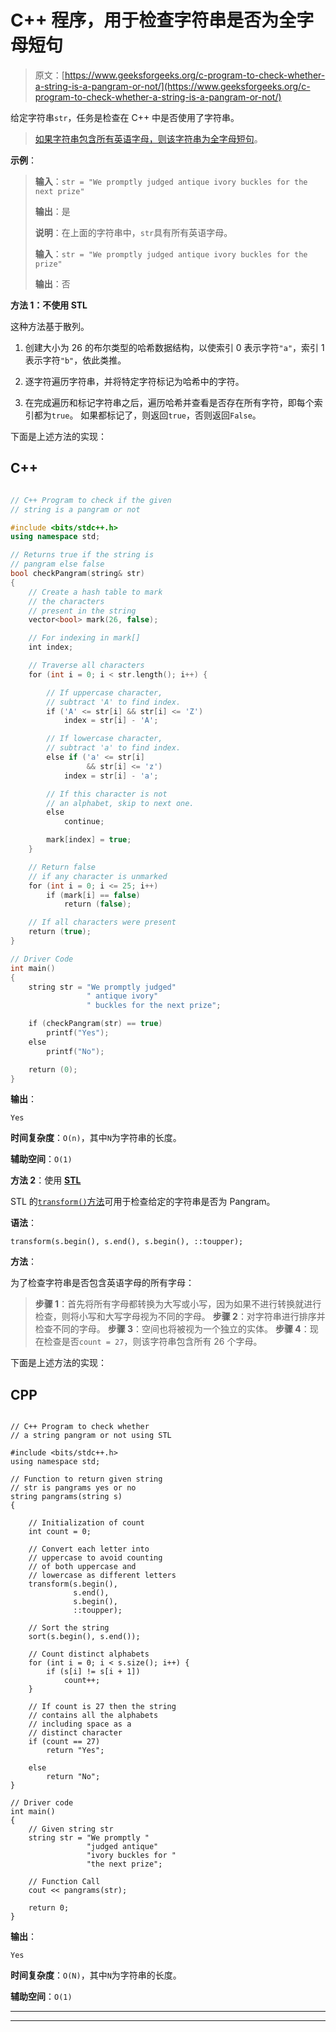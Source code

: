 # C++ 程序，用于检查字符串是否为全字母短句

> 原文：[https://www.geeksforgeeks.org/c-program-to-check-whether-a-string-is-a-pangram-or-not/](https://www.geeksforgeeks.org/c-program-to-check-whether-a-string-is-a-pangram-or-not/)

给定字符串`str`，任务是检查在 C++ 中是否使用了字符串。

> [如果字符串包含所有英语字母，则该字符串为全字母短句](https://www.geeksforgeeks.org/pangram-checking/)。

**示例**：

> **输入**：`str = "We promptly judged antique ivory buckles for the next prize"`
> 
> **输出**：是
> 
> **说明**：在上面的字符串中，`str`具有所有英语字母。
> 
> **输入**：`str = "We promptly judged antique ivory buckles for the prize"`
> 
> **输出**：否

**方法 1：不使用 STL**

这种方法基于散列。

1.  创建大小为 26 的布尔类型的哈希数据结构，以使索引 0 表示字符`"a"`，索引 1 表示字符`"b"`，依此类推。

2.  逐字符遍历字符串，并将特定字符标记为哈希中的字符。

3.  在完成遍历和标记字符串之后，遍历哈希并查看是否存在所有字符，即每个索引都为`true`。 如果都标记了，则返回`true`，否则返回`False`。

下面是上述方法的实现：

## C++

```cpp

// C++ Program to check if the given 
// string is a pangram or not 

#include <bits/stdc++.h> 
using namespace std; 

// Returns true if the string is 
// pangram else false 
bool checkPangram(string& str) 
{ 
    // Create a hash table to mark 
    // the characters 
    // present in the string 
    vector<bool> mark(26, false); 

    // For indexing in mark[] 
    int index; 

    // Traverse all characters 
    for (int i = 0; i < str.length(); i++) { 

        // If uppercase character, 
        // subtract 'A' to find index. 
        if ('A' <= str[i] && str[i] <= 'Z') 
            index = str[i] - 'A'; 

        // If lowercase character, 
        // subtract 'a' to find index. 
        else if ('a' <= str[i] 
                 && str[i] <= 'z') 
            index = str[i] - 'a'; 

        // If this character is not 
        // an alphabet, skip to next one. 
        else
            continue; 

        mark[index] = true; 
    } 

    // Return false 
    // if any character is unmarked 
    for (int i = 0; i <= 25; i++) 
        if (mark[i] == false) 
            return (false); 

    // If all characters were present 
    return (true); 
} 

// Driver Code 
int main() 
{ 
    string str = "We promptly judged"
                 " antique ivory"
                 " buckles for the next prize"; 

    if (checkPangram(str) == true) 
        printf("Yes"); 
    else
        printf("No"); 

    return (0); 
}

```

**输出**：

```
Yes
```

**时间复杂度**：`O(n)`，其中`N`为字符串的长度。

**辅助空间**：`O(1)`

**方法 2**：使用 [**STL**](https://www.geeksforgeeks.org/the-c-standard-template-library-stl/)

STL 的[`transform()`方法](https://www.geeksforgeeks.org/transform-c-stl-perform-operation-elements/)可用于检查给定的字符串是否为 Pangram。

**语法**：

```
transform(s.begin(), s.end(), s.begin(), ::toupper);
```

**方法**：

为了检查字符串是否包含英语字母的所有字母：

> **步骤 1**：首先将所有字母都转换为大写或小写，因为如果不进行转换就进行检查，则将小写和大写字母视为不同的字母。
> **步骤 2**：对字符串进行排序并检查不同的字母。
> **步骤 3**：空间也将被视为一个独立的实体。
> **步骤 4**：现在检查是否`count = 27`，则该字符串包含所有 26 个字母。

下面是上述方法的实现：

## CPP

```

// C++ Program to check whether 
// a string pangram or not using STL 

#include <bits/stdc++.h> 
using namespace std; 

// Function to return given string 
// str is pangrams yes or no 
string pangrams(string s) 
{ 

    // Initialization of count 
    int count = 0; 

    // Convert each letter into 
    // uppercase to avoid counting 
    // of both uppercase and 
    // lowercase as different letters 
    transform(s.begin(), 
              s.end(), 
              s.begin(), 
              ::toupper); 

    // Sort the string 
    sort(s.begin(), s.end()); 

    // Count distinct alphabets 
    for (int i = 0; i < s.size(); i++) { 
        if (s[i] != s[i + 1]) 
            count++; 
    } 

    // If count is 27 then the string 
    // contains all the alphabets 
    // including space as a 
    // distinct character 
    if (count == 27) 
        return "Yes"; 

    else
        return "No"; 
} 

// Driver code 
int main() 
{ 
    // Given string str 
    string str = "We promptly "
                 "judged antique"
                 "ivory buckles for "
                 "the next prize"; 

    // Function Call 
    cout << pangrams(str); 

    return 0; 
}

```

**输出**：

```
Yes
```

**时间复杂度**：`O(N)`，其中`N`为字符串的长度。

**辅助空间**：`O(1)`



* * *

* * *



